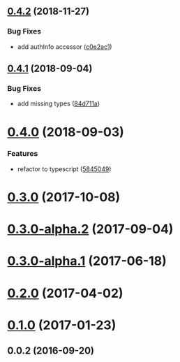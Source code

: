 ## [0.4.2](https://github.com/komapijs/komapi-passport/compare/v0.4.1...v0.4.2) (2018-11-27)

### Bug Fixes

- add authInfo accessor ([c0e2ac1](https://github.com/komapijs/komapi-passport/commit/c0e2ac1))

## [0.4.1](https://github.com/komapijs/komapi-passport/compare/v0.4.0...v0.4.1) (2018-09-04)

### Bug Fixes

- add missing types ([84d711a](https://github.com/komapijs/komapi-passport/commit/84d711a))

# [0.4.0](https://github.com/komapijs/komapi-passport/compare/v0.3.0...v0.4.0) (2018-09-03)

### Features

- refactor to typescript ([5845049](https://github.com/komapijs/komapi-passport/commit/5845049))

# [0.3.0](https://github.com/komapijs/komapi-passport/compare/v0.3.0-alpha.2...v0.3.0) (2017-10-08)

# [0.3.0-alpha.2](https://github.com/komapijs/komapi-passport/compare/v0.3.0-alpha.1...v0.3.0-alpha.2) (2017-09-04)

# [0.3.0-alpha.1](https://github.com/komapijs/komapi-passport/compare/v0.2.0...v0.3.0-alpha.1) (2017-06-18)

# [0.2.0](https://github.com/komapijs/komapi-passport/compare/v0.1.0...v0.2.0) (2017-04-02)

# [0.1.0](https://github.com/komapijs/komapi-passport/compare/v0.0.2...v0.1.0) (2017-01-23)

## 0.0.2 (2016-09-20)
